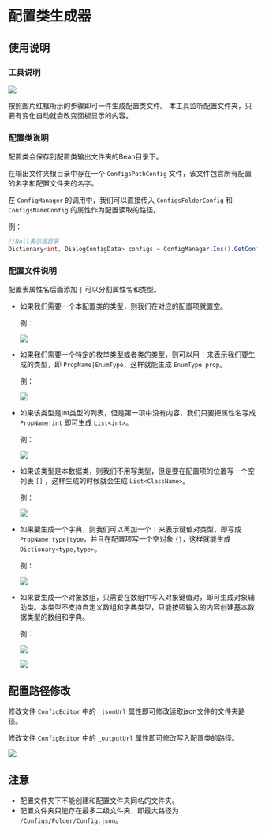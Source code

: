# 配置类生成器

## 使用说明

### 工具说明

![](https://img.busyo.buzz/imgUpload/20231210-031953-377.png)

按照图片红框所示的步骤即可一件生成配置类文件。
本工具监听配置文件夹，只要有变化自动就会改变面板显示的内容。

### 配置类说明

配置类会保存到配置类输出文件夹的Bean目录下。

在输出文件夹根目录中存在一个 `ConfigsPathConfig` 文件，该文件包含所有配置的名字和配置文件夹的名字。

在 `ConfigManager` 的调用中，我们可以直接传入 `ConfigsFolderConfig` 和 `ConfigsNameConfig` 的属性作为配置读取的路径。

例：

```C#
//Null表示根目录
Dictionary<int, DialogConfigData> configs = ConfigManager.Ins().GetConfig<DialogConfigData>(ConfigsFolderConfig.Null, ConfigsNameConfig.DialogConfig);
```

### 配置文件说明

配置表属性名后面添加 `|` 可以分割属性名和类型。

* 如果我们需要一个本配置类的类型，则我们在对应的配置项就置空。

    例：

    ![](https://img.busyo.buzz/imgUpload/20231210-033316-678.png)

* 如果我们需要一个特定的枚举类型或者类的类型，则可以用 `|` 来表示我们要生成的类型，即 `PropName|EnumType`，这样就能生成 `EnumType prop`。

    例：

    ![](https://img.busyo.buzz/imgUpload/20231210-033520-680.png)

* 如果该类型是int类型的列表，但是第一项中没有内容，我们只要把属性名写成 `PropName|int` 即可生成 `List<int>`。

    例：

    ![](https://img.busyo.buzz/imgUpload/20231210-032812-826.png)

* 如果该类型是本数据类，则我们不用写类型，但是要在配置项的位置写一个空列表 `[]` ，这样生成的时候就会生成 `List<ClassName>`。

    例：

    ![](https://img.busyo.buzz/imgUpload/20231210-032954-794.png)

* 如果要生成一个字典，则我们可以再加一个 `|` 来表示键值对类型，即写成 `PropName|type|type`，并且在配置项写一个空对象 `{}`，这样就能生成 `Dictionary<type,type>`。

    例：

    ![](https://img.busyo.buzz/imgUpload/20231210-033156-694.png)

* 如果要生成一个对象数组，只需要在数组中写入对象键值对，即可生成对象辅助类。本类型不支持自定义数组和字典类型，只能按照输入的内容创建基本数据类型的数组和字典。

    例：
    
    ![](https://img.busyo.buzz/imgUpload/20231210-195150-134.png)
    
    ![](https://img.busyo.buzz/imgUpload/20231210-195531-712.png)

## 配置路径修改

修改文件 `ConfigEditor` 中的 `_jsonUrl` 属性即可修改读取json文件的文件夹路径。

修改文件 `ConfigEditor` 中的 `_outputUrl` 属性即可修改写入配置类的路径。

![](https://img.busyo.buzz/imgUpload/20231210-061234-22.png)

## 注意

* 配置文件夹下不能创建和配置文件夹同名的文件夹。
* 配置文件夹只能存在最多二级文件夹，即最大路径为 `/Configs/Folder/Config.json`。